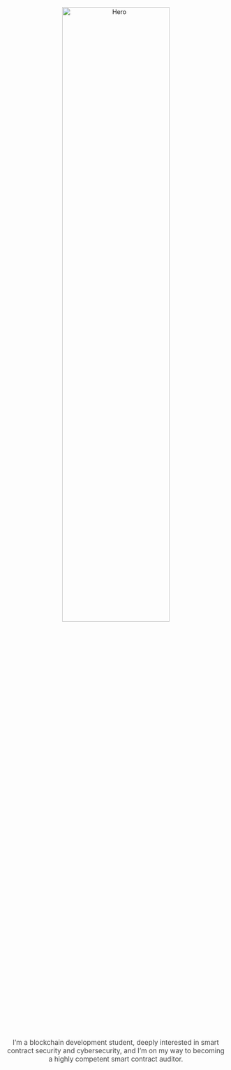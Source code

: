 
<div align="center">

  <!-- Your existing hero image -->
  <img src="[assets/your-hero-image.png](https://github.com/user-attachments/assets/642ff2aa-4ca0-41ac-b287-a75fe4e2d53c)" alt="Hero" width="70%" height="60%"/>

  <!-- Your new intro text -->
  <p style="max-width: 800px; color: #444; font-size: 1.1em; margin: 16px auto;">
    I’m a blockchain development student, deeply interested in smart contract security and cybersecurity,  
    and I’m on my way to becoming a highly competent smart contract auditor.
  </p>

</div>

<!--
**rubencrxz/rubencrxz** is a ✨ _special_ ✨ repository because its `README.md` (this file) appears on your GitHub profile.

Here are some ideas to get you started:

- 🔭 I’m currently working on ...
- 🌱 I’m currently learning ...
- 👯 I’m looking to collaborate on ...
- 🤔 I’m looking for help with ...
- 💬 Ask me about ...
- 📫 How to reach me: ...
- 😄 Pronouns: ...
- ⚡ Fun fact: ...
-->
